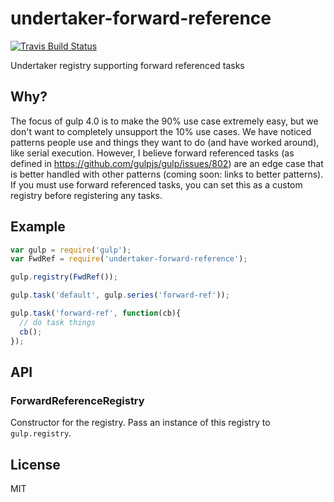 # undertaker-forward-reference

[![Travis Build Status](https://img.shields.io/travis/gulpjs/undertaker-forward-reference/master.svg?label=travis&style=flat-square)](https://travis-ci.org/gulpjs/undertaker-forward-reference)

Undertaker registry supporting forward referenced tasks

## Why?

The focus of gulp 4.0 is to make the 90% use case extremely easy, but we don't want to
completely unsupport the 10% use cases. We have noticed patterns people use and things
they want to do (and have worked around), like serial execution. However, I believe
forward referenced tasks (as defined in https://github.com/gulpjs/gulp/issues/802) are
an edge case that is better handled with other patterns (coming soon: links to better
patterns). If you must use forward referenced tasks, you can set this as a custom
registry before registering any tasks.

## Example

```js
var gulp = require('gulp');
var FwdRef = require('undertaker-forward-reference');

gulp.registry(FwdRef());

gulp.task('default', gulp.series('forward-ref'));

gulp.task('forward-ref', function(cb){
  // do task things
  cb();
});
```

## API

### ForwardReferenceRegistry

Constructor for the registry. Pass an instance of this registry to `gulp.registry`.

## License

MIT
